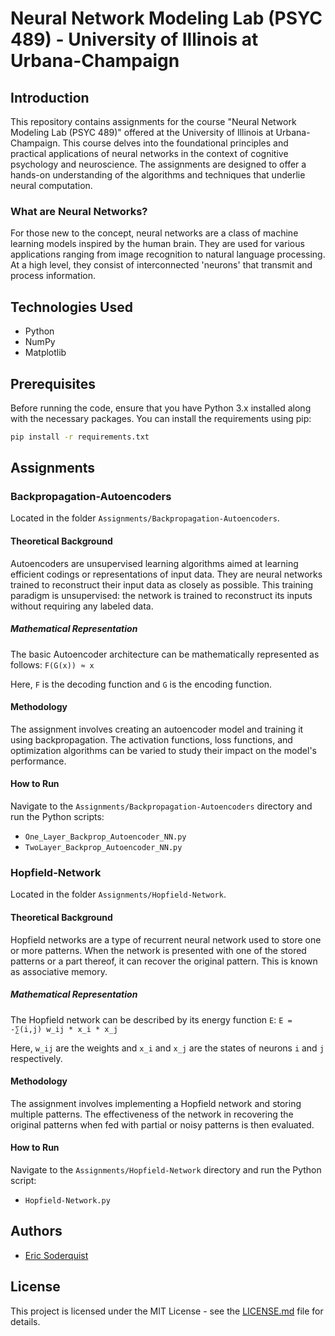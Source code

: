 
# Neural Network Modeling Lab (PSYC 489) - University of Illinois at Urbana-Champaign

## Introduction

This repository contains assignments for the course "Neural Network Modeling Lab (PSYC 489)" offered at the University of Illinois at Urbana-Champaign. This course delves into the foundational principles and practical applications of neural networks in the context of cognitive psychology and neuroscience. The assignments are designed to offer a hands-on understanding of the algorithms and techniques that underlie neural computation.

### What are Neural Networks?

For those new to the concept, neural networks are a class of machine learning models inspired by the human brain. They are used for various applications ranging from image recognition to natural language processing. At a high level, they consist of interconnected 'neurons' that transmit and process information.

## Technologies Used

- Python
- NumPy
- Matplotlib

## Prerequisites

Before running the code, ensure that you have Python 3.x installed along with the necessary packages. You can install the requirements using pip:

```bash
pip install -r requirements.txt
```

## Assignments

### Backpropagation-Autoencoders

Located in the folder `Assignments/Backpropagation-Autoencoders`.

#### Theoretical Background

Autoencoders are unsupervised learning algorithms aimed at learning efficient codings or representations of input data. They are neural networks trained to reconstruct their input data as closely as possible. This training paradigm is unsupervised: the network is trained to reconstruct its inputs without requiring any labeled data.

##### Mathematical Representation

The basic Autoencoder architecture can be mathematically represented as follows: `F(G(x)) ≈ x`

Here, `F` is the decoding function and `G` is the encoding function.

#### Methodology

The assignment involves creating an autoencoder model and training it using backpropagation. The activation functions, loss functions, and optimization algorithms can be varied to study their impact on the model's performance.

#### How to Run

Navigate to the `Assignments/Backpropagation-Autoencoders` directory and run the Python scripts:

- `One_Layer_Backprop_Autoencoder_NN.py`
- `TwoLayer_Backprop_Autoencoder_NN.py`

### Hopfield-Network

Located in the folder `Assignments/Hopfield-Network`.

#### Theoretical Background

Hopfield networks are a type of recurrent neural network used to store one or more patterns. When the network is presented with one of the stored patterns or a part thereof, it can recover the original pattern. This is known as associative memory.

##### Mathematical Representation

The Hopfield network can be described by its energy function `E`: `E = -∑(i,j) w_ij * x_i * x_j`

Here, `w_ij` are the weights and `x_i` and `x_j` are the states of neurons `i` and `j` respectively.

#### Methodology

The assignment involves implementing a Hopfield network and storing multiple patterns. The effectiveness of the network in recovering the original patterns when fed with partial or noisy patterns is then evaluated.

#### How to Run

Navigate to the `Assignments/Hopfield-Network` directory and run the Python script:

- `Hopfield-Network.py`

## Authors

- [Eric Soderquist](mailto:eys3@illinois.edu)

## License

This project is licensed under the MIT License - see the [LICENSE.md](LICENSE) file for details.
